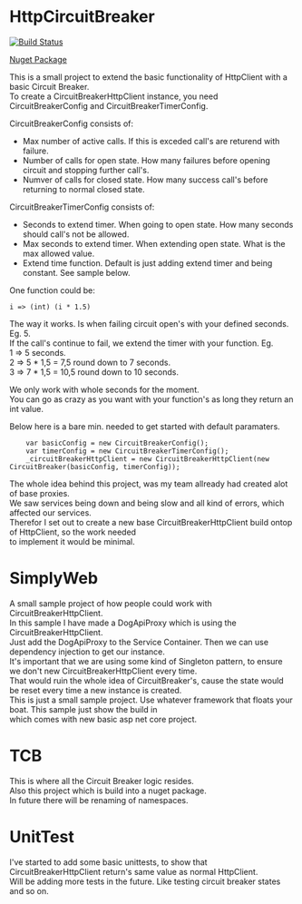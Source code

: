 # HttpCircuitBreaker

[![Build Status](https://travis-ci.org/kiksen1987/HttpCircuitBreaker.svg?branch=master)](https://travis-ci.org/kiksen1987/HttpCircuitBreaker) 

[Nuget Package](https://www.nuget.org/packages/Topswagcode.http.circuitbreaker/)

This is a small project to extend the basic functionality of HttpClient with a basic Circuit Breaker.    
To create a CircuitBreakerHttpClient instance, you need CircuitBreakerConfig and CircuitBreakerTimerConfig.

CircuitBreakerConfig consists of:

* Max number of active calls. If this is exceded call's are returend with failure.
* Number of calls for open state. How many failures before opening circuit and stopping further call's.
* Numver of calls for closed state. How many success call's before returning to normal closed state.

CircuitBreakerTimerConfig consists of:

* Seconds to extend timer. When going to open state. How many seconds should call's not be allowed.
* Max seconds to extend timer. When extending open state. What is the max allowed value.
* Extend time function. Default is just adding extend timer and being constant. See sample below.

One function could be:   
~~~~~~~dotnetcore
i => (int) (i * 1.5)    
~~~~~~~

The way it works. Is when failing circuit open's with your defined seconds. Eg. 5.  
If the call's continue to fail, we extend the timer with your function.
Eg.    
1 => 5 seconds.    
2 => 5 * 1,5 = 7,5 round down to 7 seconds.     
3 => 7 * 1,5 = 10,5 round down to 10 seconds.    

We only work with whole seconds for the moment.    
You can go as crazy as you want with your function's as long they return an int value.     

Below here is a bare min. needed to get started with default paramaters.    

~~~~~~~dotnetcore
    var basicConfig = new CircuitBreakerConfig();
    var timerConfig = new CircuitBreakerTimerConfig();
    _circuitBreakerHttpClient = new CircuitBreakerHttpClient(new CircuitBreaker(basicConfig, timerConfig));
~~~~~~~

The whole idea behind this project, was my team allready had created alot of base proxies.    
We saw services being down and being slow and all kind of errors, which affected our services.    
Therefor I set out to create a new base CircuitBreakerHttpClient build ontop of HttpClient, so the work needed    
to implement it would be minimal.


# SimplyWeb

A small sample project of how people could work with CircuitBreakerHttpClient.    
In this sample I have made a DogApiProxy which is using the CircuitBreakerHttpClient.    
Just add the DogApiProxy to the Service Container. Then we can use dependency injection to get our instance.    
It's important that we are using some kind of Singleton pattern, to ensure we don't new CircuitBreakerHttpClient every time.    
That would ruin the whole idea of CircuitBreaker's, cause the state would be reset every time a new instance is created.    
This is just a small sample project. Use whatever framework that floats your boat. This sample just show the build in    
which comes with new basic asp net core project.

# TCB

This is where all the Circuit Breaker logic resides.   
Also this project which is build into a nuget package.    
In future there will be renaming of namespaces.

# UnitTest

I've started to add some basic unittests, to show that CircuitBreakerHttpClient return's same value as normal HttpClient.    
Will be adding more tests in the future. Like testing circuit breaker states and so on.    